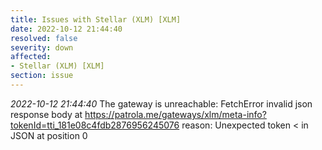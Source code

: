 ```yaml
---
title: Issues with Stellar (XLM) [XLM]
date: 2022-10-12 21:44:40
resolved: false
severity: down
affected:
- Stellar (XLM) [XLM]
section: issue
---
```


*2022-10-12 21:44:40* The gateway is unreachable: FetchError invalid json response body at https://patrola.me/gateways/xlm/meta-info?tokenId=tti_181e08c4fdb2876956245076 reason: Unexpected token < in JSON at position 0